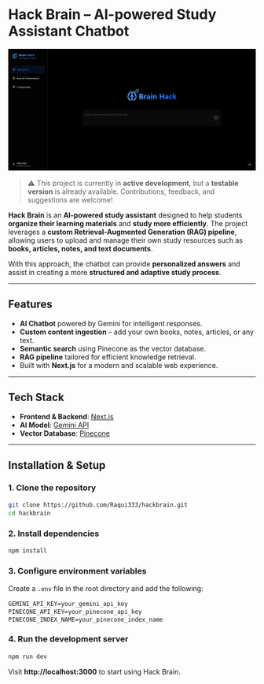 # Hack Brain – AI-powered Study Assistant Chatbot

![Main Page Screenshot](/docs/main_page_screenshot.png)

> ⚠️ This project is currently in **active development**, but a **testable version** is already available. Contributions, feedback, and suggestions are welcome!

**Hack Brain** is an **AI-powered study assistant** designed to help students **organize their learning materials** and **study more efficiently**. The project leverages a **custom Retrieval-Augmented Generation (RAG) pipeline**, allowing users to upload and manage their own study resources such as **books, articles, notes, and text documents**.  

With this approach, the chatbot can provide **personalized answers** and assist in creating a more **structured and adaptive study process**.

---

## Features

- **AI Chatbot** powered by Gemini for intelligent responses.  
- **Custom content ingestion** – add your own books, notes, articles, or any text.  
- **Semantic search** using Pinecone as the vector database.  
- **RAG pipeline** tailored for efficient knowledge retrieval.  
- Built with **Next.js** for a modern and scalable web experience.  

---

## Tech Stack

- **Frontend & Backend**: [Next.js](https://nextjs.org/)  
- **AI Model**: [Gemini API](https://ai.google.dev/)  
- **Vector Database**: [Pinecone](https://www.pinecone.io/)  

---

## Installation & Setup

### 1. Clone the repository
```bash
git clone https://github.com/Raqui333/hackbrain.git
cd hackbrain
```

### 2. Install dependencies
```bash
npm install
```

### 3. Configure environment variables  
Create a `.env` file in the root directory and add the following:

```env
GEMINI_API_KEY=your_gemini_api_key
PINECONE_API_KEY=your_pinecone_api_key
PINECONE_INDEX_NAME=your_pinecone_index_name
```

### 4. Run the development server
```bash
npm run dev
```

Visit **http://localhost:3000** to start using Hack Brain.  
